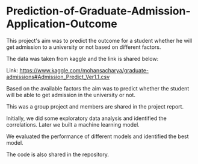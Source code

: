 # Prediction-of-Graduate-Admission-Application-Outcome
This project's aim was to predict the outcome for a student whether he will get admission to a university or not based on different factors.

The data was taken from kaggle and the link is shared below:

Link: https://www.kaggle.com/mohansacharya/graduate-admissions#Admission_Predict_Ver1.1.csv

Based on the available factors the aim was to predict whether the student will be able to get admission in the university or not.

This was a group project and members are shared in the project report.

Initially, we did some exploratory data analysis and identified the correlations. Later we built a machine learning model.

We evaluated the performance of different models and identified the best model.

The code is also shared in the repository.
